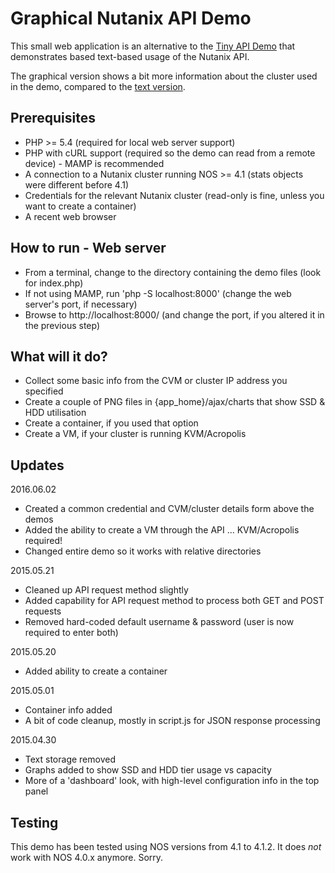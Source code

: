 # Graphical Nutanix API Demo

This small web application is an alternative to the [Tiny API Demo](https://github.com/digitalformula/public-scripts/tree/master/nutanix/api-demo) that demonstrates based text-based usage of the Nutanix API.

The graphical version shows a bit more information about the cluster used in the demo, compared to the [text version](https://github.com/digitalformula/public-scripts/tree/master/nutanix/api-demo).

## Prerequisites

- PHP >= 5.4 (required for local web server support)
- PHP with cURL support (required so the demo can read from a remote device) - MAMP is recommended
- A connection to a Nutanix cluster running NOS >= 4.1 (stats objects were different before 4.1)
- Credentials for the relevant Nutanix cluster (read-only is fine, unless you want to create a container)
- A recent web browser

## How to run - Web server

- From a terminal, change to the directory containing the demo files (look for index.php)
- If not using MAMP, run 'php -S localhost:8000' (change the web server's port, if necessary)
- Browse to http://localhost:8000/ (and change the port, if you altered it in the previous step)

## What will it do?

- Collect some basic info from the CVM or cluster IP address you specified
- Create a couple of PNG files in {app_home}/ajax/charts that show SSD & HDD utilisation
- Create a container, if you used that option
- Create a VM, if your cluster is running KVM/Acropolis

## Updates

2016.06.02

- Created a common credential and CVM/cluster details form above the demos
- Added the ability to create a VM through the API ... KVM/Acropolis required!
- Changed entire demo so it works with relative directories

2015.05.21

- Cleaned up API request method slightly
- Added capability for API request method to process both GET and POST requests
- Removed hard-coded default username & password (user is now required to enter both)

2015.05.20

- Added ability to create a container

2015.05.01

- Container info added
- A bit of code cleanup, mostly in script.js for JSON response processing

2015.04.30

- Text storage removed
- Graphs added to show SSD and HDD tier usage vs capacity
- More of a 'dashboard' look, with high-level configuration info in the top panel

## Testing

This demo has been tested using NOS versions from 4.1 to 4.1.2.  It does *not* work with NOS 4.0.x anymore.  Sorry.